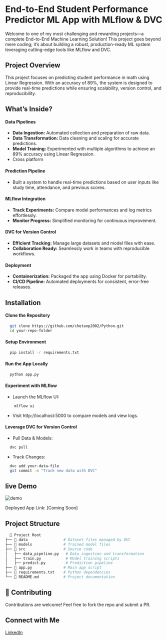 
# End-to-End Student Performance Predictor ML App with MLflow & DVC

Welcome to one of my most challenging and rewarding projects—a complete End-to-End Machine Learning Solution! This project goes beyond mere coding; it’s about building a robust, production-ready ML system leveraging cutting-edge tools like MLflow and DVC.




## Project Overview

This project focuses on predicting student performance in math using Linear Regression. With an accuracy of 89%, the system is designed to provide real-time predictions while ensuring scalability, version control, and reproducibility.
##  What’s Inside?
#### **Data Pipelines**
- **Data Ingestion:** Automated collection and preparation of raw data.
- **Data Transformation:** Data cleaning and scaling for accurate predictions.
- **Model Training:** Experimented with multiple algorithms to achieve an 89% accuracy using Linear Regression.
- Cross platform

#### **Prediction Pipeline**
- Built a system to handle real-time predictions based on user inputs like study time, attendance, and previous scores.

#### **MLflow Integration**
- **Track Experiments:** Compare model performances and log metrics effortlessly.
- **Monitor Progress:** Simplified monitoring for continuous improvement.

#### **DVC for Version Control**
- **Efficient Tracking:** Manage large datasets and model files with ease.
- **Collaboration Ready:** Seamlessly work in teams with reproducible workflows.

#### **Deployment**
- **Containerization:** Packaged the app using Docker for portability.
- **CI/CD Pipeline:** Automated deployments for consistent, error-free releases.

## Installation

#### Clone the Repository
```bash
  git clone https://github.com/chetanp2002/Python.git  
  cd your-repo-folder
```
#### Setup Environment
```bash
  pip install -r requirements.txt 
```

#### Run the App Locally
```bash
  python app.py   
```
#### Experiment with MLflow     
- Launch the MLflow UI:  
```bash
    mlflow ui         
```                                    

-  Visit http://localhost:5000 to compare models and view logs.

#### Leverage DVC for Version Control
- Pull Data & Models:
```bash
  dvc pull  
```
- Track Changes:
```bash
  dvc add your-data-file  
  git commit -m "Track new data with DVC"   
```
##  live Demo

![demo](https://drive.google.com/uc?id=1qFxCopO-_d6t7Hp7-bpd9qVLhBNkMMx9/view?usp=sharing)

Deployed App Link: [Coming Soon]

## Project Structure

```bash
  📂 Project Root  
├── 📁 data                # Dataset files managed by DVC  
├── 📁 models              # Trained model files  
├── 📁 src                 # Source code  
│   ├── data_pipeline.py   # Data ingestion and transformation  
│   ├── train.py           # Model training scripts  
│   ├── predict.py         # Prediction pipeline  
├── 📄 app.py              # Main app script  
├── 📄 requirements.txt    # Python dependencies  
└── 📄 README.md           # Project documentation  

```



## 🤝 Contributing

Contributions are welcome! Feel free to fork the repo and submit a PR.


## Connect with Me

[LinkedIn](https://www.linkedin.com/in/data-scientist-chetan/)

